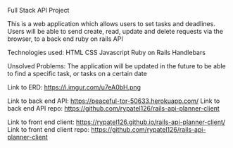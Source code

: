 Full Stack API Project

This is a web application which allows users to set tasks and deadlines.
Users will be able to send create, read, update and delete requests via the browser, to a back end ruby on rails API

Technologies used:
HTML
CSS
Javascript
Ruby on Rails
Handlebars

Unsolved Problems:
The application will be updated in the future to be able to find a specific task, or tasks on a certain date

Link to ERD: https://i.imgur.com/u7eA0bH.png

Link to back end API: https://peaceful-tor-50633.herokuapp.com/
Link to back end API repo: https://github.com/rypatel126/rails-api-planner-client

Link to front end client: https://rypatel126.github.io/rails-api-planner-client/
Link to front end client repo: https://github.com/rypatel126/rails-api-planner-client
